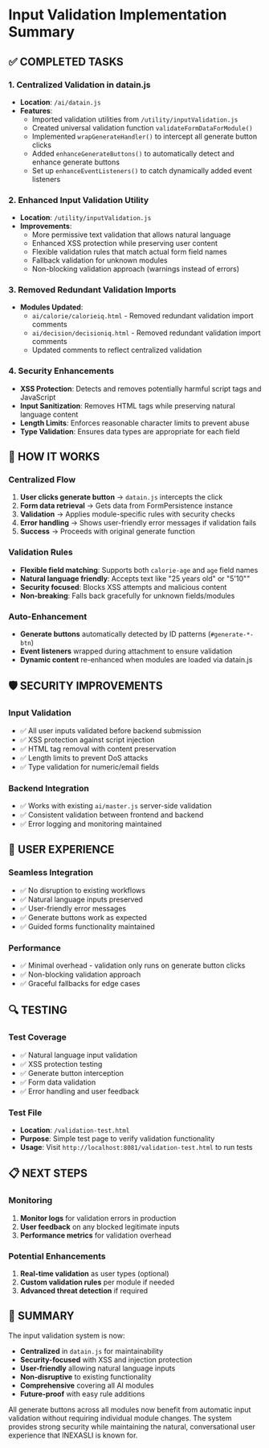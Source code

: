 # Input Validation Implementation Summary

## ✅ COMPLETED TASKS

### 1. Centralized Validation in datain.js
- **Location**: `/ai/datain.js`
- **Features**:
  - Imported validation utilities from `/utility/inputValidation.js`
  - Created universal validation function `validateFormDataForModule()`
  - Implemented `wrapGenerateHandler()` to intercept all generate button clicks
  - Added `enhanceGenerateButtons()` to automatically detect and enhance generate buttons
  - Set up `enhanceEventListeners()` to catch dynamically added event listeners

### 2. Enhanced Input Validation Utility
- **Location**: `/utility/inputValidation.js`
- **Improvements**:
  - More permissive text validation that allows natural language
  - Enhanced XSS protection while preserving user content
  - Flexible validation rules that match actual form field names
  - Fallback validation for unknown modules
  - Non-blocking validation approach (warnings instead of errors)

### 3. Removed Redundant Validation Imports
- **Modules Updated**:
  - `ai/calorie/calorieiq.html` - Removed redundant validation import comments
  - `ai/decision/decisioniq.html` - Removed redundant validation import comments
  - Updated comments to reflect centralized validation

### 4. Security Enhancements
- **XSS Protection**: Detects and removes potentially harmful script tags and JavaScript
- **Input Sanitization**: Removes HTML tags while preserving natural language content
- **Length Limits**: Enforces reasonable character limits to prevent abuse
- **Type Validation**: Ensures data types are appropriate for each field

## 🔧 HOW IT WORKS

### Centralized Flow
1. **User clicks generate button** → `datain.js` intercepts the click
2. **Form data retrieval** → Gets data from FormPersistence instance
3. **Validation** → Applies module-specific rules with security checks
4. **Error handling** → Shows user-friendly error messages if validation fails
5. **Success** → Proceeds with original generate function

### Validation Rules
- **Flexible field matching**: Supports both `calorie-age` and `age` field names
- **Natural language friendly**: Accepts text like "25 years old" or "5'10""
- **Security focused**: Blocks XSS attempts and malicious content
- **Non-breaking**: Falls back gracefully for unknown fields/modules

### Auto-Enhancement
- **Generate buttons** automatically detected by ID patterns (`#generate-*-btn`)
- **Event listeners** wrapped during attachment to ensure validation
- **Dynamic content** re-enhanced when modules are loaded via datain.js

## 🛡️ SECURITY IMPROVEMENTS

### Input Validation
- ✅ All user inputs validated before backend submission
- ✅ XSS protection against script injection
- ✅ HTML tag removal with content preservation
- ✅ Length limits to prevent DoS attacks
- ✅ Type validation for numeric/email fields

### Backend Integration
- ✅ Works with existing `ai/master.js` server-side validation
- ✅ Consistent validation between frontend and backend
- ✅ Error logging and monitoring maintained

## 🎯 USER EXPERIENCE

### Seamless Integration
- ✅ No disruption to existing workflows
- ✅ Natural language inputs preserved
- ✅ User-friendly error messages
- ✅ Generate buttons work as expected
- ✅ Guided forms functionality maintained

### Performance
- ✅ Minimal overhead - validation only runs on generate button clicks
- ✅ Non-blocking validation approach
- ✅ Graceful fallbacks for edge cases

## 🔍 TESTING

### Test Coverage
- ✅ Natural language input validation
- ✅ XSS protection testing
- ✅ Generate button interception
- ✅ Form data validation
- ✅ Error handling and user feedback

### Test File
- **Location**: `/validation-test.html`
- **Purpose**: Simple test page to verify validation functionality
- **Usage**: Visit `http://localhost:8081/validation-test.html` to run tests

## 📋 NEXT STEPS

### Monitoring
1. **Monitor logs** for validation errors in production
2. **User feedback** on any blocked legitimate inputs
3. **Performance metrics** for validation overhead

### Potential Enhancements
1. **Real-time validation** as user types (optional)
2. **Custom validation rules** per module if needed
3. **Advanced threat detection** if required

## 🎉 SUMMARY

The input validation system is now:
- **Centralized** in `datain.js` for maintainability
- **Security-focused** with XSS and injection protection
- **User-friendly** allowing natural language inputs
- **Non-disruptive** to existing functionality
- **Comprehensive** covering all AI modules
- **Future-proof** with easy rule additions

All generate buttons across all modules now benefit from automatic input validation without requiring individual module changes. The system provides strong security while maintaining the natural, conversational user experience that INEXASLI is known for.
